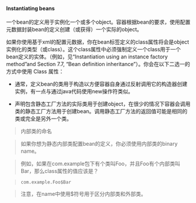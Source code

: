 #### Instantiating beans

一个bean的定义用于实例化一个或多个object。容器根据bean的要求，使用配置元数据封装bean的定义创建（或获得）一个实际的object。

如果你使用基于xml的配置元数据，你在bean标签定义的class属性将会是object实例化的类型（或class）。这个class属性中必须强制定义一个class用于一个bean定义的实体。（例如，见“Instantiation using an instance factory method”and Section 7.7, “Bean definition inheritance”）。你会在以下二选一的方式中使用 Class 属性：

* 通常，定义bean的类用于构造以方便容器自身通过反射调用它的构造器创建实例，有一点与通过java代码使用new操作符类似。

* 声明包含静态工厂方法的实际类用于创建object，在很少的情况下容器会调用类的静态工厂方法用于创建bean。调用静态工厂方法的返回值可能是相同的类或完全是另外一个类。

>内部类的命名

>如果你想为静态内部类配置bean的定义，你必须使用内部类的binary name。

>例如，如果在com.example包下有个类叫Foo，并且Foo有个内部类叫Bar，那么class属性的值应该是？

>```com.example.Foo$Bar```

>注意，在name中使用$符号用于区分内部类和外部类。